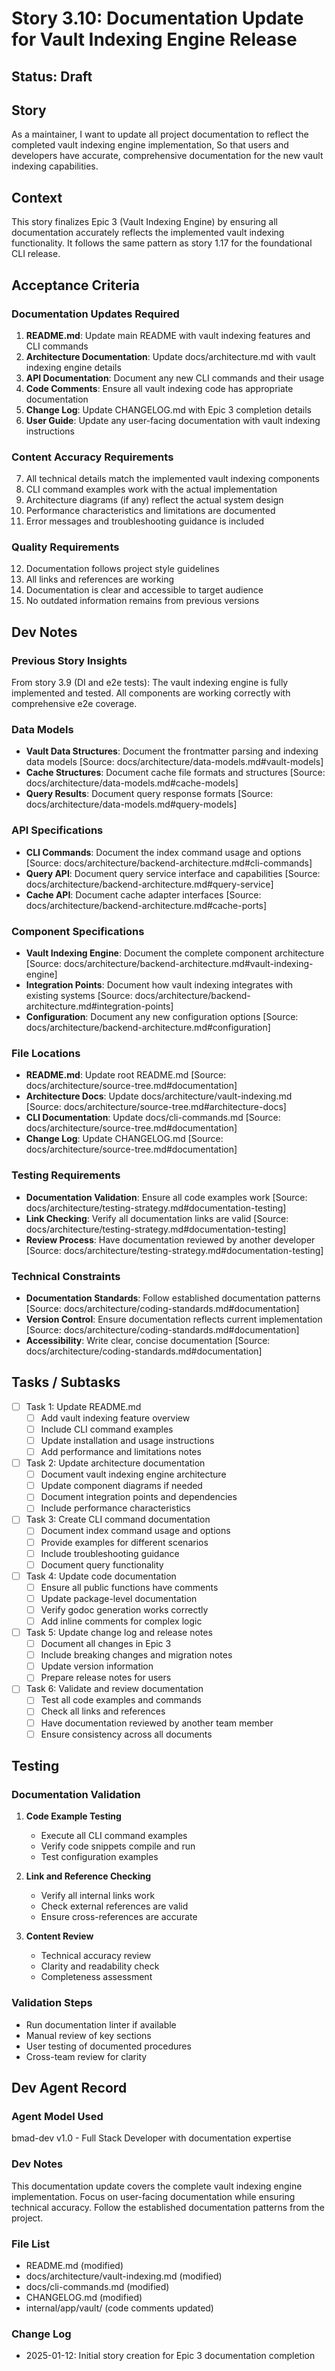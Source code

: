 # Story 3.10: Documentation Update for Vault Indexing Engine Release

## Status: Draft

## Story

As a maintainer,
I want to update all project documentation to reflect the completed vault indexing engine implementation,
So that users and developers have accurate, comprehensive documentation for the new vault indexing capabilities.

## Context

This story finalizes Epic 3 (Vault Indexing Engine) by ensuring all documentation accurately reflects the implemented vault indexing functionality. It follows the same pattern as story 1.17 for the foundational CLI release.

## Acceptance Criteria

### Documentation Updates Required

1. **README.md**: Update main README with vault indexing features and CLI commands
2. **Architecture Documentation**: Update docs/architecture.md with vault indexing engine details
3. **API Documentation**: Document any new CLI commands and their usage
4. **Code Comments**: Ensure all vault indexing code has appropriate documentation
5. **Change Log**: Update CHANGELOG.md with Epic 3 completion details
6. **User Guide**: Update any user-facing documentation with vault indexing instructions

### Content Accuracy Requirements

7. All technical details match the implemented vault indexing components
8. CLI command examples work with the actual implementation
9. Architecture diagrams (if any) reflect the actual system design
10. Performance characteristics and limitations are documented
11. Error messages and troubleshooting guidance is included

### Quality Requirements

12. Documentation follows project style guidelines
13. All links and references are working
14. Documentation is clear and accessible to target audience
15. No outdated information remains from previous versions

## Dev Notes

### Previous Story Insights

From story 3.9 (DI and e2e tests): The vault indexing engine is fully implemented and tested. All components are working correctly with comprehensive e2e coverage.

### Data Models

- **Vault Data Structures**: Document the frontmatter parsing and indexing data models [Source: docs/architecture/data-models.md#vault-models]
- **Cache Structures**: Document cache file formats and structures [Source: docs/architecture/data-models.md#cache-models]
- **Query Results**: Document query response formats [Source: docs/architecture/data-models.md#query-models]

### API Specifications

- **CLI Commands**: Document the index command usage and options [Source: docs/architecture/backend-architecture.md#cli-commands]
- **Query API**: Document query service interface and capabilities [Source: docs/architecture/backend-architecture.md#query-service]
- **Cache API**: Document cache adapter interfaces [Source: docs/architecture/backend-architecture.md#cache-ports]

### Component Specifications

- **Vault Indexing Engine**: Document the complete component architecture [Source: docs/architecture/backend-architecture.md#vault-indexing-engine]
- **Integration Points**: Document how vault indexing integrates with existing systems [Source: docs/architecture/backend-architecture.md#integration-points]
- **Configuration**: Document any new configuration options [Source: docs/architecture/backend-architecture.md#configuration]

### File Locations

- **README.md**: Update root README.md [Source: docs/architecture/source-tree.md#documentation]
- **Architecture Docs**: Update docs/architecture/vault-indexing.md [Source: docs/architecture/source-tree.md#architecture-docs]
- **CLI Documentation**: Update docs/cli-commands.md [Source: docs/architecture/source-tree.md#documentation]
- **Change Log**: Update CHANGELOG.md [Source: docs/architecture/source-tree.md#documentation]

### Testing Requirements

- **Documentation Validation**: Ensure all code examples work [Source: docs/architecture/testing-strategy.md#documentation-testing]
- **Link Checking**: Verify all documentation links are valid [Source: docs/architecture/testing-strategy.md#documentation-testing]
- **Review Process**: Have documentation reviewed by another developer [Source: docs/architecture/testing-strategy.md#documentation-testing]

### Technical Constraints

- **Documentation Standards**: Follow established documentation patterns [Source: docs/architecture/coding-standards.md#documentation]
- **Version Control**: Ensure documentation reflects current implementation [Source: docs/architecture/coding-standards.md#documentation]
- **Accessibility**: Write clear, concise documentation [Source: docs/architecture/coding-standards.md#documentation]

## Tasks / Subtasks

- [ ] Task 1: Update README.md
  - [ ] Add vault indexing feature overview
  - [ ] Include CLI command examples
  - [ ] Update installation and usage instructions
  - [ ] Add performance and limitations notes

- [ ] Task 2: Update architecture documentation
  - [ ] Document vault indexing engine architecture
  - [ ] Update component diagrams if needed
  - [ ] Document integration points and dependencies
  - [ ] Include performance characteristics

- [ ] Task 3: Create CLI command documentation
  - [ ] Document index command usage and options
  - [ ] Provide examples for different scenarios
  - [ ] Include troubleshooting guidance
  - [ ] Document query functionality

- [ ] Task 4: Update code documentation
  - [ ] Ensure all public functions have comments
  - [ ] Update package-level documentation
  - [ ] Verify godoc generation works correctly
  - [ ] Add inline comments for complex logic

- [ ] Task 5: Update change log and release notes
  - [ ] Document all changes in Epic 3
  - [ ] Include breaking changes and migration notes
  - [ ] Update version information
  - [ ] Prepare release notes for users

- [ ] Task 6: Validate and review documentation
  - [ ] Test all code examples and commands
  - [ ] Check all links and references
  - [ ] Have documentation reviewed by another team member
  - [ ] Ensure consistency across all documents

## Testing

### Documentation Validation

1. **Code Example Testing**
   - Execute all CLI command examples
   - Verify code snippets compile and run
   - Test configuration examples

2. **Link and Reference Checking**
   - Verify all internal links work
   - Check external references are valid
   - Ensure cross-references are accurate

3. **Content Review**
   - Technical accuracy review
   - Clarity and readability check
   - Completeness assessment

### Validation Steps

- Run documentation linter if available
- Manual review of key sections
- User testing of documented procedures
- Cross-team review for clarity

## Dev Agent Record

### Agent Model Used

bmad-dev v1.0 - Full Stack Developer with documentation expertise

### Dev Notes

This documentation update covers the complete vault indexing engine implementation. Focus on user-facing documentation while ensuring technical accuracy. Follow the established documentation patterns from the project.

### File List

- README.md (modified)
- docs/architecture/vault-indexing.md (modified)
- docs/cli-commands.md (modified)
- CHANGELOG.md (modified)
- internal/app/vault/ (code comments updated)

### Change Log

- 2025-01-12: Initial story creation for Epic 3 documentation completion
